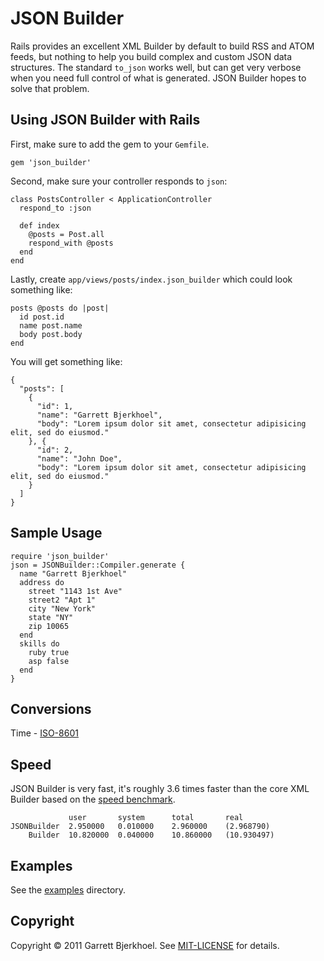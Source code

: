 # JSON Builder
Rails provides an excellent XML Builder by default to build RSS and ATOM feeds, but nothing to help you build complex and custom JSON data structures. The standard `to_json` works well, but can get very verbose when you need full control of what is generated. JSON Builder hopes to solve that problem.

## Using JSON Builder with Rails
First, make sure to add the gem to your `Gemfile`.

    gem 'json_builder'

Second, make sure your controller responds to `json`:

    class PostsController < ApplicationController
      respond_to :json
      
      def index
        @posts = Post.all
        respond_with @posts
      end
    end

Lastly, create `app/views/posts/index.json_builder` which could look something like:
    
    posts @posts do |post|
      id post.id
      name post.name
      body post.body
    end

You will get something like:

    {
      "posts": [
        {
          "id": 1,
          "name": "Garrett Bjerkhoel",
          "body": "Lorem ipsum dolor sit amet, consectetur adipisicing elit, sed do eiusmod."
        }, {
          "id": 2,
          "name": "John Doe",
          "body": "Lorem ipsum dolor sit amet, consectetur adipisicing elit, sed do eiusmod."
        }
      ]
    }

## Sample Usage

    require 'json_builder'
    json = JSONBuilder::Compiler.generate {
      name "Garrett Bjerkhoel"
      address do
        street "1143 1st Ave"
        street2 "Apt 1"
        city "New York"
        state "NY"
        zip 10065
      end
      skills do
        ruby true
        asp false
      end
    }

## Conversions

Time - [ISO-8601](http://en.wikipedia.org/wiki/ISO_8601)

## Speed
JSON Builder is very fast, it's roughly 3.6 times faster than the core XML Builder based on the [speed benchmark](http://github.com/dewski/json_builder/blob/master/spec/benchmarks/builder.rb).


                 user       system      total       real
    JSONBuilder  2.950000   0.010000    2.960000    (2.968790)
        Builder  10.820000  0.040000    10.860000   (10.930497)

## Examples
See the [examples](http://github.com/dewski/json_builder/tree/master/examples) directory.

## Copyright
Copyright © 2011 Garrett Bjerkhoel. See [MIT-LICENSE](http://github.com/dewski/json_builder/blob/master/MIT-LICENSE) for details.